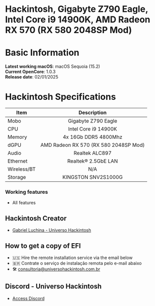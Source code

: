 # Hackintosh, Gigabyte Z790 Eagle, Intel Core i9 14900K, AMD Radeon RX 570 (RX 580 2048SP Mod)

# Basic Information

**Latest working macOS**: macOS Sequoia (15.2)
<br>
**Current OpenCore**: 1.0.3
<br>
**Release date**: 02/01/2025

# Hackintosh Specifications
|Item|Description|
|-|:-------:|
|Mobo|Gigabyte Z790 Eagle|
|CPU|Intel Core i9 14900K|
|Memory|4x 16Gb DDR5 4800Mhz|
|dGPU|AMD Radeon RX 570 (RX 580 2048SP Mod)|
|Audio|Realtek ALC897|
|Ethernet|Realtek® 2.5GbE LAN|
|Wireless/BT|N/A|
|Storage|KINGSTON SNV2S1000G|

### Working features
- All features

## Hackintosh Creator
- [Gabriel Luchina - Universo Hackintosh](https://luchina.com.br)

## How to get a copy of EFI
- 🇺🇸 Hire the remote installation service via the email below
- 🇧🇷 Contrate o serviço de instalação remota pelo e-mail abaixo
- 🛠️ [consultoria@universohackintosh.com.br](mailto:consultoria@universohackintosh.com.br)

## Discord - Universo Hackintosh
- [Access Discord](https://discord.universohackintosh.com.br)
